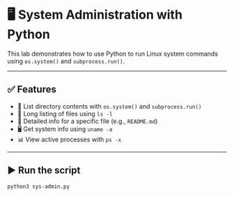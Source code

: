 # 🖥️ System Administration with Python

This lab demonstrates how to use Python to run Linux system commands using `os.system()` and `subprocess.run()`.

---

## ✅ Features

- 📂 List directory contents with `os.system()` and `subprocess.run()`
- 📜 Long listing of files using `ls -l`
- 📄 Detailed info for a specific file (e.g., `README.md`)
- 🖥️ Get system info using `uname -a`
- 📊 View active processes with `ps -x`

---

## ▶️ Run the script

```bash
python3 sys-admin.py
